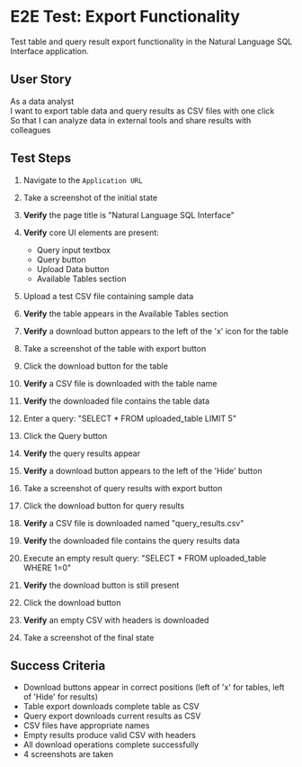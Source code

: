 # E2E Test: Export Functionality

Test table and query result export functionality in the Natural Language SQL Interface application.

## User Story

As a data analyst  
I want to export table data and query results as CSV files with one click  
So that I can analyze data in external tools and share results with colleagues

## Test Steps

1. Navigate to the `Application URL`
2. Take a screenshot of the initial state
3. **Verify** the page title is "Natural Language SQL Interface"
4. **Verify** core UI elements are present:
   - Query input textbox
   - Query button
   - Upload Data button
   - Available Tables section

5. Upload a test CSV file containing sample data
6. **Verify** the table appears in the Available Tables section
7. **Verify** a download button appears to the left of the 'x' icon for the table
8. Take a screenshot of the table with export button

9. Click the download button for the table
10. **Verify** a CSV file is downloaded with the table name
11. **Verify** the downloaded file contains the table data

12. Enter a query: "SELECT * FROM uploaded_table LIMIT 5"
13. Click the Query button
14. **Verify** the query results appear
15. **Verify** a download button appears to the left of the 'Hide' button
16. Take a screenshot of query results with export button

17. Click the download button for query results
18. **Verify** a CSV file is downloaded named "query_results.csv"
19. **Verify** the downloaded file contains the query results data

20. Execute an empty result query: "SELECT * FROM uploaded_table WHERE 1=0"
21. **Verify** the download button is still present
22. Click the download button
23. **Verify** an empty CSV with headers is downloaded

24. Take a screenshot of the final state

## Success Criteria
- Download buttons appear in correct positions (left of 'x' for tables, left of 'Hide' for results)
- Table export downloads complete table as CSV
- Query export downloads current results as CSV
- CSV files have appropriate names
- Empty results produce valid CSV with headers
- All download operations complete successfully
- 4 screenshots are taken
